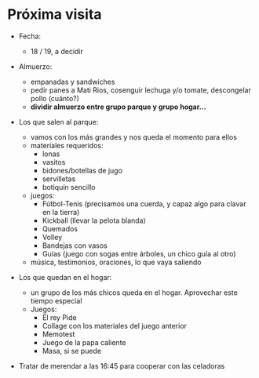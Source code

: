 # Próxima visita  

+ Fecha:
  + 18 / 19, a decidir  

+ Almuerzo:
  + empanadas y sandwiches  
  + pedir panes a Mati Rios, cosenguir lechuga y/o tomate, descongelar pollo (cuánto?)
  + **dividir almuerzo entre grupo parque y grupo hogar...**

+ Los que salen al parque:  
  + vamos con los más grandes y nos queda el momento para ellos
  + materiales requeridos:
    + lonas
    + vasitos
    + bidones/botellas de jugo
    + servilletas
    + botiquín sencillo
  + juegos:
	  + Fútbol-Tenis (precisamos una cuerda, y capaz algo para clavar en la tierra)
    + Kickball (llevar la pelota blanda)
    + Quemados
    + Volley
    + Bandejas con vasos
    + Guías (juego con sogas entre árboles, un chico guía al otro)
  + música, testimonios, oraciones, lo que vaya saliendo

+ Los que quedan en el hogar:
  + un grupo de los más chicos queda en el hogar. Aprovechar este tiempo especial
  + Juegos:
    + El rey Pide
    + Collage con los materiales del juego anterior
    + Memotest
    + Juego de la papa caliente
    + Masa, si se puede

+ Tratar de merendar a las 16:45 para cooperar con las celadoras
